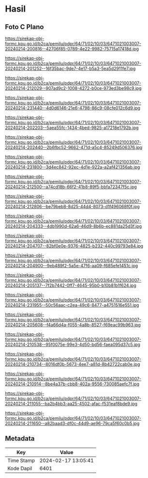 # Hasil

## Foto C Plano

https://sirekap-obj-formc.kpu.go.id/b2ca/pemilu/pdpr/64/71/02/10/03/6471021003007-20240214-200816--42706f85-0789-4e22-9982-75715a17418d.jpg

https://sirekap-obj-formc.kpu.go.id/b2ca/pemilu/pdpr/64/71/02/10/03/6471021003007-20240214-201252--16f35bac-9de7-4e17-b5a3-5ea5d2911fe7.jpg

https://sirekap-obj-formc.kpu.go.id/b2ca/pemilu/pdpr/64/71/02/10/03/6471021003007-20240214-212029--907ad9c2-1008-4272-b0ce-973ed3be98c9.jpg

https://sirekap-obj-formc.kpu.go.id/b2ca/pemilu/pdpr/64/71/02/10/03/6471021003007-20240214-231440--4d0d6146-21e6-4798-86c9-08cfe012c6d9.jpg

https://sirekap-obj-formc.kpu.go.id/b2ca/pemilu/pdpr/64/71/02/10/03/6471021003007-20240214-202203--5aea55fc-1434-4bed-9825-a17218e1792b.jpg

https://sirekap-obj-formc.kpu.go.id/b2ca/pemilu/pdpr/64/71/02/10/03/6471021003007-20240214-202440--2b6fbc52-9662-471d-a5c4-85249d506376.jpg

https://sirekap-obj-formc.kpu.go.id/b2ca/pemilu/pdpr/64/71/02/10/03/6471021003007-20240214-231800--3d4ec842-92ec-4d1e-922a-a2af421356ab.jpg

https://sirekap-obj-formc.kpu.go.id/b2ca/pemilu/pdpr/64/71/02/10/03/6471021003007-20240214-212500--a74cd18b-66f2-41b8-89f5-bbfa72347f5c.jpg

https://sirekap-obj-formc.kpu.go.id/b2ca/pemilu/pdpr/64/71/02/10/03/6471021003007-20240214-212806--be79beb8-8d25-44d4-8073-d1f496068f0f.jpg

https://sirekap-obj-formc.kpu.go.id/b2ca/pemilu/pdpr/64/71/02/10/03/6471021003007-20240214-204333--4db1990d-62a6-46d9-8b6b-ec881da25d3f.jpg

https://sirekap-obj-formc.kpu.go.id/b2ca/pemilu/pdpr/64/71/02/10/03/6471021003007-20240214-204707--82bf0e0e-9376-4825-b232-440c99793e84.jpg

https://sirekap-obj-formc.kpu.go.id/b2ca/pemilu/pdpr/64/71/02/10/03/6471021003007-20240214-204900--9eb489f2-5a5e-47f6-aa09-f685efe1451c.jpg

https://sirekap-obj-formc.kpu.go.id/b2ca/pemilu/pdpr/64/71/02/10/03/6471021003007-20240214-205137--7f2b7442-0ff7-4645-95b0-b10b81b1f624.jpg

https://sirekap-obj-formc.kpu.go.id/b2ca/pemilu/pdpr/64/71/02/10/03/6471021003007-20240214-231955--50c56aac-c2ea-49c6-8477-a4751516e551.jpg

https://sirekap-obj-formc.kpu.go.id/b2ca/pemilu/pdpr/64/71/02/10/03/6471021003007-20240214-205608--f4a66d4a-f055-4a8b-8527-f69eac99b963.jpg

https://sirekap-obj-formc.kpu.go.id/b2ca/pemilu/pdpr/64/71/02/10/03/6471021003007-20240214-210538--95f0075e-99e3-4d50-bd56-faea095d37c5.jpg

https://sirekap-obj-formc.kpu.go.id/b2ca/pemilu/pdpr/64/71/02/10/03/6471021003007-20240214-210734--8016df0b-5673-4ee7-a81d-8b42722cab0e.jpg

https://sirekap-obj-formc.kpu.go.id/b2ca/pemilu/pdpr/64/71/02/10/03/6471021003007-20240214-210914--8be4a37b-cbb8-402a-9556-730085aefc7f.jpg

https://sirekap-obj-formc.kpu.go.id/b2ca/pemilu/pdpr/64/71/02/10/03/6471021003007-20240214-211055--ba2b4bb3-aa25-4502-afac-f531eaf8bde9.jpg

https://sirekap-obj-formc.kpu.go.id/b2ca/pemilu/pdpr/64/71/02/10/03/6471021003007-20240214-211650--a82baad3-df0c-44d9-ae96-79ca5f60c0b5.jpg


## Metadata

| Key        | Value               |
| ---------- | ------------------- |
| Time Stamp | 2024-02-17 13:05:41 |
| Kode Dapil | 6401                |



